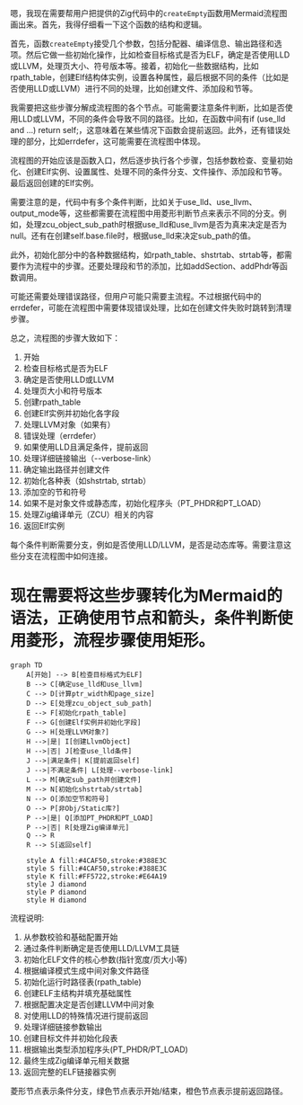 嗯，我现在需要帮用户把提供的Zig代码中的`createEmpty`函数用Mermaid流程图画出来。首先，我得仔细看一下这个函数的结构和逻辑。

首先，函数`createEmpty`接受几个参数，包括分配器、编译信息、输出路径和选项。然后它做一些初始化操作，比如检查目标格式是否为ELF，确定是否使用LLD或LLVM，处理页大小、符号版本等。接着，初始化一些数据结构，比如rpath_table，创建Elf结构体实例，设置各种属性，最后根据不同的条件（比如是否使用LLD或LLVM）进行不同的处理，比如创建文件、添加段和节等。

我需要把这些步骤分解成流程图的各个节点。可能需要注意条件判断，比如是否使用LLD或LLVM，不同的条件会导致不同的路径。比如，在函数中间有if (use_lld and ...) return self;，这意味着在某些情况下函数会提前返回。此外，还有错误处理的部分，比如errdefer，这可能需要在流程图中体现。

流程图的开始应该是函数入口，然后逐步执行各个步骤，包括参数检查、变量初始化、创建Elf实例、设置属性、处理不同的条件分支、文件操作、添加段和节等。最后返回创建的Elf实例。

需要注意的是，代码中有多个条件判断，比如关于use_lld、use_llvm、output_mode等，这些都需要在流程图中用菱形判断节点来表示不同的分支。例如，处理zcu_object_sub_path时根据use_lld和use_llvm是否为真来决定是否为null。还有在创建self.base.file时，根据use_lld来决定sub_path的值。

此外，初始化部分中的各种数据结构，如rpath_table、shstrtab、strtab等，都需要作为流程中的步骤。还要处理段和节的添加，比如addSection、addPhdr等函数调用。

可能还需要处理错误路径，但用户可能只需要主流程。不过根据代码中的errdefer，可能在流程图中需要体现错误处理，比如在创建文件失败时跳转到清理步骤。

总之，流程图的步骤大致如下：

1. 开始
2. 检查目标格式是否为ELF
3. 确定是否使用LLD或LLVM
4. 处理页大小和符号版本
5. 创建rpath_table
6. 创建Elf实例并初始化各字段
7. 处理LLVM对象（如果有）
8. 错误处理（errdefer）
9. 如果使用LLD且满足条件，提前返回
10. 处理详细链接输出（--verbose-link）
11. 确定输出路径并创建文件
12. 初始化各种表（如shstrtab, strtab）
13. 添加空的节和符号
14. 如果不是对象文件或静态库，初始化程序头（PT_PHDR和PT_LOAD）
15. 处理Zig编译单元（ZCU）相关的内容
16. 返回Elf实例

每个条件判断需要分支，例如是否使用LLD/LLVM，是否是动态库等。需要注意这些分支在流程图中如何连接。

现在需要将这些步骤转化为Mermaid的语法，正确使用节点和箭头，条件判断使用菱形，流程步骤使用矩形。
================================================
```mermaid
graph TD
    A[开始] --> B[检查目标格式为ELF]
    B --> C[确定use_lld和use_llvm]
    C --> D[计算ptr_width和page_size]
    D --> E[处理zcu_object_sub_path]
    E --> F[初始化rpath_table]
    F --> G[创建Elf实例并初始化字段]
    G --> H[处理LLVM对象?]
    H -->|是| I[创建LlvmObject]
    H -->|否| J[检查use_lld条件]
    J -->|满足条件| K[提前返回self]
    J -->|不满足条件| L[处理--verbose-link]
    L --> M[确定sub_path并创建文件]
    M --> N[初始化shstrtab/strtab]
    N --> O[添加空节和符号]
    O --> P[非Obj/Static库?]
    P -->|是| Q[添加PT_PHDR和PT_LOAD]
    P -->|否| R[处理Zig编译单元]
    Q --> R
    R --> S[返回self]
    
    style A fill:#4CAF50,stroke:#388E3C
    style S fill:#4CAF50,stroke:#388E3C
    style K fill:#FF5722,stroke:#E64A19
    style J diamond
    style P diamond
    style H diamond
``` 

流程说明:
1. 从参数校验和基础配置开始
2. 通过条件判断确定是否使用LLD/LLVM工具链
3. 初始化ELF文件的核心参数(指针宽度/页大小等)
4. 根据编译模式生成中间对象文件路径
5. 初始化运行时路径表(rpath_table)
6. 创建ELF主结构并填充基础属性
7. 根据配置决定是否创建LLVM中间对象
8. 对使用LLD的特殊情况进行提前返回
9. 处理详细链接参数输出
10. 创建目标文件并初始化段表
11. 根据输出类型添加程序头(PT_PHDR/PT_LOAD)
12. 最终生成Zig编译单元相关数据
13. 返回完整的ELF链接器实例

菱形节点表示条件分支，绿色节点表示开始/结束，橙色节点表示提前返回路径。